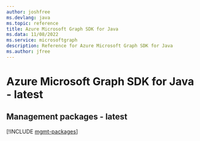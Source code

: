 ```yaml
---
author: joshfree
ms.devlang: java
ms.topic: reference
title: Azure Microsoft Graph SDK for Java
ms.data: 11/08/2022
ms.service: microsoftgraph
description: Reference for Azure Microsoft Graph SDK for Java
ms.author: jfree
---
```

# Azure Microsoft Graph SDK for Java - latest

## Management packages - latest
[!INCLUDE [mgmt-packages](microsoft-graph-mgmt-index.md)]
